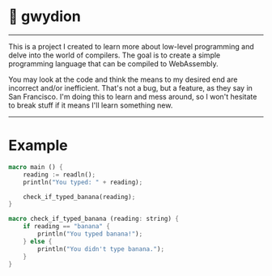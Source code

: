 # 🐉 gwydion

---

This is a project I created to learn more about low-level programming and delve into the world of compilers. The goal is to create a simple programming language that can be compiled to WebAssembly.

You may look at the code and think the means to my desired end are incorrect and/or inefficient. That's not a bug, but a feature, as they say in San Francisco. I'm doing this to learn and mess around, so I won't hesitate to break stuff if it means I'll learn something new.

---

# Example

```rust
macro main () {
    reading := readln();
    println("You typed: " + reading);

    check_if_typed_banana(reading);
}

macro check_if_typed_banana (reading: string) {
    if reading == "banana" {
        println("You typed banana!");
    } else {
        println("You didn't type banana.");
    }
}
```